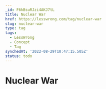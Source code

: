 ```yaml
---
_id: F6kBsuRJzi4AKJ7tL
title: Nuclear War
href: https://lesswrong.com/tag/nuclear-war
slug: nuclear-war
type: tag
tags:
  - LessWrong
  - Concept
  - Tag
synchedAt: '2022-08-29T10:47:15.505Z'
status: todo
---
```


# Nuclear War

